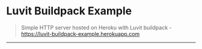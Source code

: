 # Luvit Buildpack Example

> Simple HTTP server hosted on Heroku with Luvit buildpack - https://luvit-buildpack-example.herokuapp.com

---

